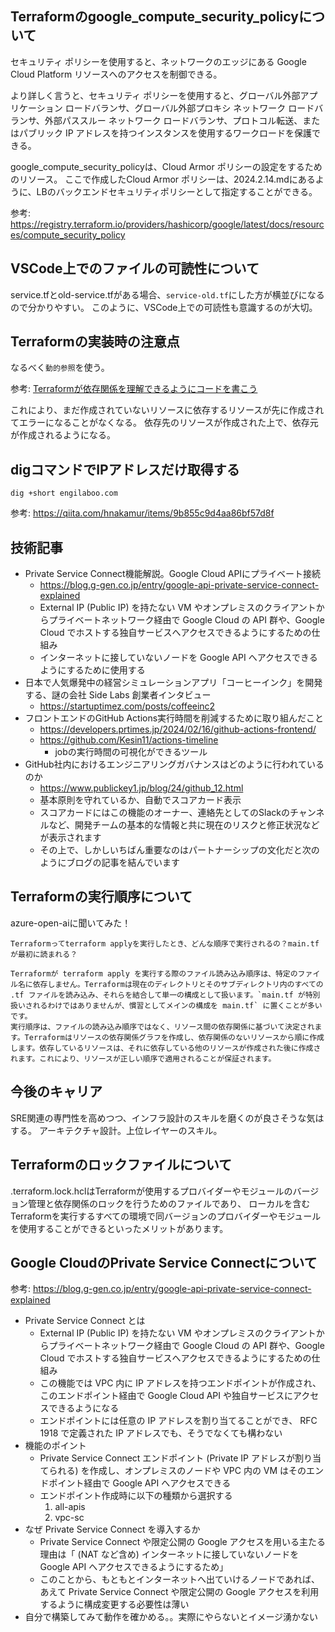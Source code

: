 ## Terraformのgoogle_compute_security_policyについて

セキュリティ ポリシーを使用すると、ネットワークのエッジにある Google Cloud Platform リソースへのアクセスを制御できる。

より詳しく言うと、セキュリティ ポリシーを使用すると、グローバル外部アプリケーション ロードバランサ、グローバル外部プロキシ ネットワーク ロードバランサ、外部パススルー ネットワーク ロードバランサ、プロトコル転送、またはパブリック IP アドレスを持つインスタンスを使用するワークロードを保護できる。

google_compute_security_policyは、Cloud Armor ポリシーの設定をするためのリソース。
ここで作成したCloud Armor ポリシーは、2024.2.14.mdにあるように、LBのバックエンドセキュリティポリシーとして指定することができる。

参考: https://registry.terraform.io/providers/hashicorp/google/latest/docs/resources/compute_security_policy

## VSCode上でのファイルの可読性について

service.tfとold-service.tfがある場合、`service-old.tf`にした方が横並びになるので分かりやすい。
このように、VSCode上での可読性も意識するのが大切。

## Terraformの実装時の注意点

なるべく`動的参照`を使う。

参考: [Terraformが依存関係を理解できるようにコードを書こう](https://dev.classmethod.jp/articles/dependency-in-terraform/)

これにより、まだ作成されていないリソースに依存するリソースが先に作成されてエラーになることがなくなる。
依存先のリソースが作成された上で、依存元が作成されるようになる。

## digコマンドでIPアドレスだけ取得する

```shell
dig +short engilaboo.com
```

参考: https://qiita.com/hnakamur/items/9b855c9d4aa86bf57d8f

## 技術記事

- Private Service Connect機能解説。Google Cloud APIにプライベート接続
    - https://blog.g-gen.co.jp/entry/google-api-private-service-connect-explained
    - External IP (Public IP) を持たない VM やオンプレミスのクライアントからプライベートネットワーク経由で Google Cloud の API 群や、Google Cloud でホストする独自サービスへアクセスできるようにするための仕組み
    - インターネットに接していないノードを Google API へアクセスできるようにするために使用する
- 日本で人気爆発中の経営シミュレーションアプリ「コーヒーインク」を開発する、謎の会社 Side Labs 創業者インタビュー
    - https://startuptimez.com/posts/coffeeinc2
- フロントエンドのGitHub Actions実行時間を削減するために取り組んだこと
    - https://developers.prtimes.jp/2024/02/16/github-actions-frontend/
    - https://github.com/Kesin11/actions-timeline
        - jobの実行時間の可視化ができるツール
- GitHub社内におけるエンジニアリングガバナンスはどのように行われているのか
    - https://www.publickey1.jp/blog/24/github_12.html
    - 基本原則を守れているか、自動でスコアカード表示
    - スコアカードにはこの機能のオーナー、連絡先としてのSlackのチャンネルなど、開発チームの基本的な情報と共に現在のリスクと修正状況などが表示されます
    - その上で、しかしいちばん重要なのはパートナーシップの文化だと次のようにブログの記事を結んでいます

## Terraformの実行順序について

azure-open-aiに聞いてみた！

```
Terraformってterraform applyを実行したとき、どんな順序で実行されるの？main.tfが最初に読まれる？
```

```
Terraformが terraform apply を実行する際のファイル読み込み順序は、特定のファイル名に依存しません。Terraformは現在のディレクトリとそのサブディレクトリ内のすべての .tf ファイルを読み込み、それらを結合して単一の構成として扱います。`main.tf が特別扱いされるわけではありませんが、慣習としてメインの構成を main.tf` に置くことが多いです。
実行順序は、ファイルの読み込み順序ではなく、リソース間の依存関係に基づいて決定されます。Terraformはリソースの依存関係グラフを作成し、依存関係のないリソースから順に作成します。依存しているリソースは、それに依存している他のリソースが作成された後に作成されます。これにより、リソースが正しい順序で適用されることが保証されます。
```

## 今後のキャリア

SRE関連の専門性を高めつつ、インフラ設計のスキルを磨くのが良さそうな気はする。
アーキテクチャ設計。上位レイヤーのスキル。

## Terraformのロックファイルについて

.terraform.lock.hclはTerraformが使用するプロバイダーやモジュールのバージョン管理と依存関係のロックを行うためのファイルであり、 ローカルを含むTerraformを実行するすべての環境で同バージョンのプロバイダーやモジュールを使用することができるといったメリットがあります。

## Google CloudのPrivate Service Connectについて

参考: https://blog.g-gen.co.jp/entry/google-api-private-service-connect-explained

- Private Service Connect とは
    - External IP (Public IP) を持たない VM やオンプレミスのクライアントからプライベートネットワーク経由で Google Cloud の API 群や、Google Cloud でホストする独自サービスへアクセスできるようにするための仕組み
    - この機能では VPC 内に IP アドレスを持つエンドポイントが作成され、このエンドポイント経由で Google Cloud API や独自サービスにアクセスできるようになる
    - エンドポイントには任意の IP アドレスを割り当てることができ、 RFC 1918 で定義された IP アドレスでも、そうでなくても構わない
- 機能のポイント
    - Private Service Connect エンドポイント (Private IP アドレスが割り当てられる) を作成し、オンプレミスのノードや VPC 内の VM はそのエンドポイント経由で Google API へアクセスできる
    - エンドポイント作成時に以下の種類から選択する
        1. all-apis
        2. vpc-sc
- なぜ Private Service Connect を導入するか
    - Private Service Connect や限定公開の Google アクセスを用いる主たる理由は「 (NAT など含め) インターネットに接していないノードを Google API へアクセスできるようにするため」
    - このことから、もともとインターネットへ出ていけるノードであれば、あえて Private Service Connect や限定公開の Google アクセスを利用するように構成変更する必要性は薄い
- 自分で構築してみて動作を確かめる。。実際にやらないとイメージ湧かない
